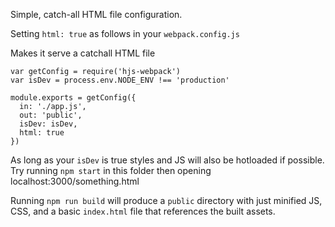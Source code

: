 Simple, catch-all HTML file configuration.

Setting `html: true` as follows in your `webpack.config.js`

Makes it serve a catchall HTML file

```
var getConfig = require('hjs-webpack')
var isDev = process.env.NODE_ENV !== 'production'

module.exports = getConfig({
  in: './app.js',
  out: 'public',
  isDev: isDev,
  html: true
})
```

As long as your `isDev` is true styles and JS will also be hotloaded if possible. Try running `npm start` in this folder then opening localhost:3000/something.html

Running `npm run build` will produce a `public` directory with just minified JS, CSS, and a basic `index.html` file that references the built assets.
